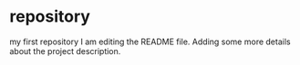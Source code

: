 # repository
my first repository
I am editing the README file. Adding some more details about the project description.

